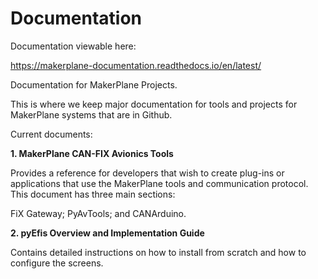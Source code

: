 # Documentation

Documentation viewable here:

https://makerplane-documentation.readthedocs.io/en/latest/

Documentation for MakerPlane Projects.

This is where we keep major documentation for tools and projects for MakerPlane systems that are in Github.

Current documents:

**1. MakerPlane CAN-FIX Avionics Tools**
   
   Provides a reference for developers that wish to create plug-ins or applications that use the MakerPlane tools and communication protocol. This document has three main sections:

   FiX Gateway;
   PyAvTools; and
   CANArduino.
   
 **2. pyEfis Overview and Implementation Guide**
 
   Contains detailed instructions on how to install from scratch and how to configure the screens. 

